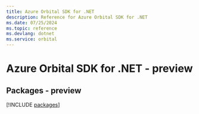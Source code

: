 ```yaml
---
title: Azure Orbital SDK for .NET
description: Reference for Azure Orbital SDK for .NET
ms.date: 07/25/2024
ms.topic: reference
ms.devlang: dotnet
ms.service: orbital
---
```

# Azure Orbital SDK for .NET - preview
## Packages - preview
[!INCLUDE [packages](orbital-index.md)]